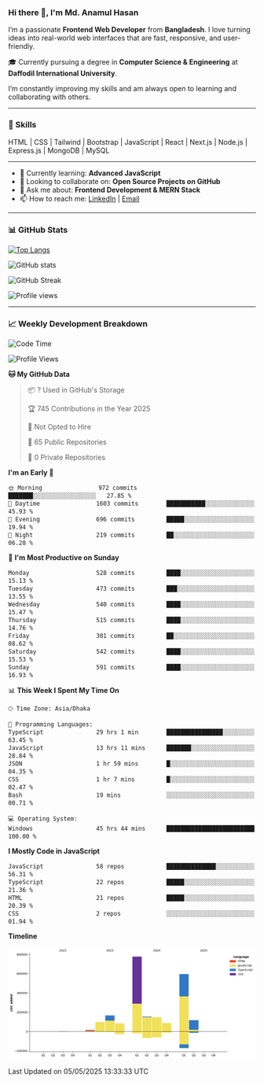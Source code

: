### Hi there 👋, I'm Md. Anamul Hasan

I’m a passionate **Frontend Web Developer** from **Bangladesh**. I love turning ideas into real-world web interfaces that are fast, responsive, and user-friendly.

🎓 Currently pursuing a degree in **Computer Science & Engineering** at **Daffodil International University**.

I’m constantly improving my skills and am always open to learning and collaborating with others.

---

### 🚀 Skills
HTML | CSS | Tailwind | Bootstrap | JavaScript | React | Next.js | Node.js | Express.js | MongoDB | MySQL 

---

- 🌱 Currently learning: **Advanced JavaScript**
- 👯 Looking to collaborate on: **Open Source Projects on GitHub**
- 💬 Ask me about: **Frontend Development & MERN Stack**
- 📫 How to reach me: [LinkedIn](https://www.linkedin.com/in/mdanamulhasan201) | [Email](mailto:anamulhasan3625@gmail.com)

---

### 📊 GitHub Stats

[![Top Langs](https://github-readme-stats.vercel.app/api/top-langs/?username=mdanamulhasan201&layout=compact)](https://github.com/anuraghazra/github-readme-stats)

![GitHub stats](https://github-readme-stats.vercel.app/api?username=mdanamulhasan201&show_icons=true&count_private=true&theme=tokyonight)

![GitHub Streak](https://streak-stats.demolab.com?user=mdanamulhasan201&theme=tokyonight)

![Profile views](https://gpvc.arturio.dev/mdanamulhasan201)

---

### 📈 Weekly Development Breakdown

<!--START_SECTION:waka-->
![Code Time](http://img.shields.io/badge/Code%20Time-75%20hrs%2025%20mins-blue)

![Profile Views](http://img.shields.io/badge/Profile%20Views-107-blue)

**🐱 My GitHub Data** 

> 📦 ? Used in GitHub's Storage 
 > 
> 🏆 745 Contributions in the Year 2025
 > 
> 🚫 Not Opted to Hire
 > 
> 📜 65 Public Repositories 
 > 
> 🔑 0 Private Repositories 
 > 
**I'm an Early 🐤** 

```text
🌞 Morning                972 commits         ███████░░░░░░░░░░░░░░░░░░   27.85 % 
🌆 Daytime                1603 commits        ███████████░░░░░░░░░░░░░░   45.93 % 
🌃 Evening                696 commits         █████░░░░░░░░░░░░░░░░░░░░   19.94 % 
🌙 Night                  219 commits         ██░░░░░░░░░░░░░░░░░░░░░░░   06.28 % 
```
📅 **I'm Most Productive on Sunday** 

```text
Monday                   528 commits         ████░░░░░░░░░░░░░░░░░░░░░   15.13 % 
Tuesday                  473 commits         ███░░░░░░░░░░░░░░░░░░░░░░   13.55 % 
Wednesday                540 commits         ████░░░░░░░░░░░░░░░░░░░░░   15.47 % 
Thursday                 515 commits         ████░░░░░░░░░░░░░░░░░░░░░   14.76 % 
Friday                   301 commits         ██░░░░░░░░░░░░░░░░░░░░░░░   08.62 % 
Saturday                 542 commits         ████░░░░░░░░░░░░░░░░░░░░░   15.53 % 
Sunday                   591 commits         ████░░░░░░░░░░░░░░░░░░░░░   16.93 % 
```


📊 **This Week I Spent My Time On** 

```text
🕑︎ Time Zone: Asia/Dhaka

💬 Programming Languages: 
TypeScript               29 hrs 1 min        ████████████████░░░░░░░░░   63.45 % 
JavaScript               13 hrs 11 mins      ███████░░░░░░░░░░░░░░░░░░   28.84 % 
JSON                     1 hr 59 mins        █░░░░░░░░░░░░░░░░░░░░░░░░   04.35 % 
CSS                      1 hr 7 mins         █░░░░░░░░░░░░░░░░░░░░░░░░   02.47 % 
Bash                     19 mins             ░░░░░░░░░░░░░░░░░░░░░░░░░   00.71 % 

💻 Operating System: 
Windows                  45 hrs 44 mins      █████████████████████████   100.00 % 
```

**I Mostly Code in JavaScript** 

```text
JavaScript               58 repos            ██████████████░░░░░░░░░░░   56.31 % 
TypeScript               22 repos            █████░░░░░░░░░░░░░░░░░░░░   21.36 % 
HTML                     21 repos            █████░░░░░░░░░░░░░░░░░░░░   20.39 % 
CSS                      2 repos             ░░░░░░░░░░░░░░░░░░░░░░░░░   01.94 % 
```



**Timeline**

![Lines of Code chart](https://raw.githubusercontent.com/mdanamulhasan201/mdanamulhasan201/main/assets/bar_graph.png)


 Last Updated on 05/05/2025 13:33:33 UTC
<!--END_SECTION:waka-->

